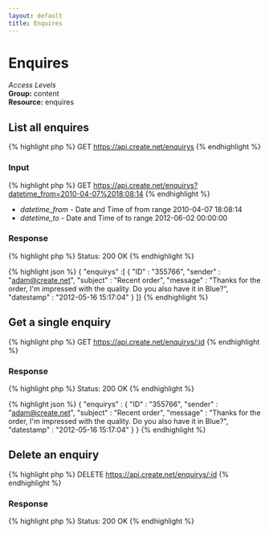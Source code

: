 ```yaml
---
layout: default
title: Enquires
---
```


Enquires
=============

*Access Levels*    
__Group:__ content     
__Resource:__ enquires

List all enquires
-------------------

{% highlight php %}
GET 	https://api.create.net/enquirys
{% endhighlight %}

### Input

{% highlight php %}
GET 	https://api.create.net/enquirys?datetime_from=2010-04-07%2018:08:14
{% endhighlight %}

* *datetime_from* - Date and Time of from range 2010-04-07 18:08:14
* *datetime_to* - Date and Time of to range 2012-06-02 00:00:00

### Response

{% highlight php %}
Status: 200 OK
{% endhighlight %}

{% highlight json %}
{ "enquirys" :[
	{
		"ID" : "355766",
		"sender" : "adam@create.net",
		"subject" : "Recent order",
		"message" : "Thanks for the order, I\'m impressed with the quality. Do you also have it in Blue?",
		"datestamp" : "2012-05-16 15:17:04"
	}
]}
{% endhighlight %}

Get a single enquiry
-------------------------

{% highlight php %}
GET 	https://api.create.net/enquirys/:id
{% endhighlight %}

### Response

{% highlight php %}
Status: 200 OK
{% endhighlight %}

{% highlight json %}
{ "enquirys" :
	{
		"ID" : "355766",
		"sender" : "adam@create.net",
		"subject" : "Recent order",
		"message" : "Thanks for the order, I\'m impressed with the quality. Do you also have it in Blue?",
		"datestamp" : "2012-05-16 15:17:04"
	}
}
{% endhighlight %}


Delete an enquiry
------------------

{% highlight php %}
DELETE 	https://api.create.net/enquirys/:id
{% endhighlight %}

### Response

{% highlight php %}
Status: 200 OK
{% endhighlight %}